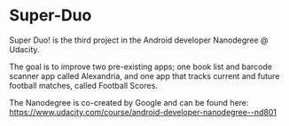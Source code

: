 # Super-Duo
Super Duo! is the third project in the Android developer Nanodegree @ Udacity.

The goal is to improve two pre-existing apps; one book list and barcode scanner app called Alexandria, and one app that tracks current and future football matches, called Football Scores.

The Nanodegree is co-created by Google and can be found here: https://www.udacity.com/course/android-developer-nanodegree--nd801
